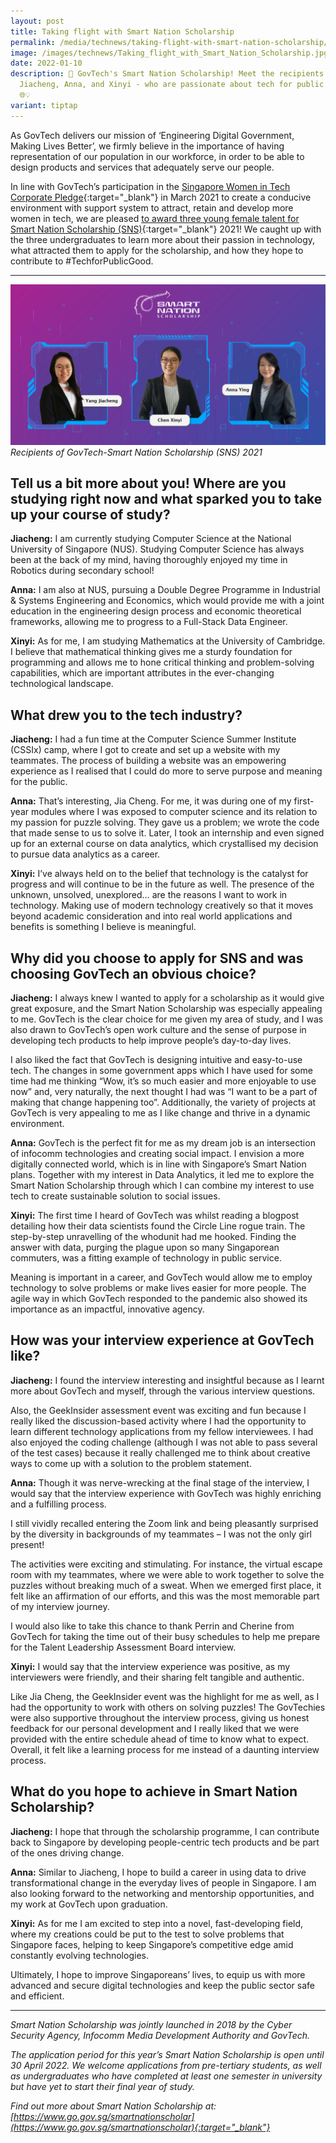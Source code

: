 ```yaml
---
layout: post
title: Taking flight with Smart Nation Scholarship
permalink: /media/technews/taking-flight-with-smart-nation-scholarship/
image: /images/technews/Taking_flight_with_Smart_Nation_Scholarship.jpg
date: 2022-01-10
description: 🚀 GovTech's Smart Nation Scholarship! Meet the recipients -
  Jiacheng, Anna, and Xinyi - who are passionate about tech for public good.
  🌐💡
variant: tiptap
---
```

As GovTech delivers our mission of ‘Engineering Digital Government, Making Lives Better’, we firmly believe in the importance of having representation of our population in our workforce, in order to be able to design products and services that adequately serve our people. 

In line with GovTech’s participation in the [Singapore Women in Tech Corporate Pledge](https://sgtech.org.sg/SGTECH/Web/Initiatives/SG-Women-in-Tech-Company-Pledge/SG-Women-in-Tech-Company-Pledge.aspx){:target="_blank"} in March 2021 to create a conducive environment with support system to attract, retain and develop more women in tech, we are pleased [to award three young female talent for Smart Nation Scholarship (SNS)](https://www.imda.gov.sg/news-and-events/Media-Room/Media-Releases/2021/Smart-Nation-Scholarship-2021-Welcomes-Most-Number-of-Female-Recipients-since-Inception){:target="_blank"} 2021! We caught up with the three undergraduates to learn more about their passion in technology, what attracted them to apply for the scholarship, and how they hope to contribute to #TechforPublicGood. 

---

![Recipients of GovTech-Smart Nation Scholarship (SNS) 2021](/images/technews/SNS_TechNews_Artwork.jpg)*Recipients of GovTech-Smart Nation Scholarship (SNS) 2021*

## Tell us a bit more about you! Where are you studying right now and what sparked you to take up your course of study?

**Jiacheng:** I am currently studying Computer Science at the National University of Singapore (NUS). Studying Computer Science has always been at the back of my mind, having thoroughly enjoyed my time in Robotics during secondary school!

**Anna:** I am also at NUS, pursuing a Double Degree Programme in Industrial & Systems Engineering and Economics, which would provide me with a joint education in the engineering design process and economic theoretical frameworks, allowing me to progress to a Full-Stack Data Engineer.

**Xinyi:** As for me, I am studying Mathematics at the University of Cambridge. I believe that mathematical thinking gives me a sturdy foundation for programming and allows me to hone critical thinking and problem-solving capabilities, which are important attributes in the ever-changing technological landscape. 

## What drew you to the tech industry? 

**Jiacheng:** I had a fun time at the Computer Science Summer Institute (CSSIx) camp, where I got to create and set up a website with my teammates. The process of building a website was an empowering experience as I realised that I could do more to serve purpose and meaning for the public.

**Anna:** That’s interesting, Jia Cheng. For me, it was during one of my first-year modules where I was exposed to computer science and its relation to my passion for puzzle solving. They gave us a problem; we wrote the code that made sense to us to solve it. Later, I took an internship and even signed up for an external course on data analytics, which crystallised my decision to pursue data analytics as a career. 

**Xinyi:** I’ve always held on to the belief that technology is the catalyst for progress and will continue to be in the future as well. The presence of the unknown, unsolved, unexplored… are the reasons I want to work in technology. Making use of modern technology creatively so that it moves beyond academic consideration and into real world applications and benefits is something I believe is meaningful.

## Why did you choose to apply for SNS and was choosing GovTech an obvious choice?

**Jiacheng:** I always knew I wanted to apply for a scholarship as it would give great exposure, and the Smart Nation Scholarship was especially appealing to me. GovTech is the clear choice for me given my area of study, and I was also drawn to GovTech’s open work culture and the sense of purpose in developing tech products to help improve people’s day-to-day lives.

I also liked the fact that GovTech is designing intuitive and easy-to-use tech. The changes in some government apps which I have used for some time had me thinking “Wow, it’s so much easier and more enjoyable to use now” and, very naturally, the next thought I had was “I want to be a part of making that change happening too”. Additionally, the variety of projects at GovTech is very appealing to me as I like change and thrive in a dynamic environment. 

**Anna:** GovTech is the perfect fit for me as my dream job is an intersection of infocomm technologies and creating social impact. I envision a more digitally connected world, which is in line with Singapore’s Smart Nation plans. Together with my interest in Data Analytics, it led me to explore the Smart Nation Scholarship through which I can combine my interest to use tech to create sustainable solution to social issues.

**Xinyi:** The first time I heard of GovTech was whilst reading a blogpost detailing how their data scientists found the Circle Line rogue train. The step-by-step unravelling of the whodunit had me hooked. Finding the answer with data, purging the plague upon so many Singaporean commuters, was a fitting example of technology in public service.

Meaning is important in a career, and GovTech would allow me to employ technology to solve problems or make lives easier for more people. The agile way in which GovTech responded to the pandemic also showed its importance as an impactful, innovative agency.

## How was your interview experience at GovTech like? 

**Jiacheng:** I found the interview interesting and insightful because as I learnt more about GovTech and myself, through the various interview questions. 

Also, the GeekInsider assessment event was exciting and fun because I really liked the discussion-based activity where I had the opportunity to learn different technology applications from my fellow interviewees. I had also enjoyed the coding challenge (although I was not able to pass several of the test cases) because it really challenged me to think about creative ways to come up with a solution to the problem statement. 

**Anna:** Though it was nerve-wrecking at the final stage of the interview, I would say that the interview experience with GovTech was highly enriching and a fulfilling process. 

I still vividly recalled entering the Zoom link and being pleasantly surprised by the diversity in backgrounds of my teammates – I was not the only girl present!

The activities were exciting and stimulating. For instance, the virtual escape room with my teammates, where we were able to work together to solve the puzzles without breaking much of a sweat. When we emerged first place, it felt like an affirmation of our efforts, and this was the most memorable part of my interview journey. 

I would also like to take this chance to thank Perrin and Cherine from GovTech for taking the time out of their busy schedules to help me prepare for the Talent Leadership Assessment Board interview.

**Xinyi:** I would say that the interview experience was positive, as my interviewers were friendly, and their sharing felt tangible and authentic. 

Like Jia Cheng, the GeekInsider event was the highlight for me as well, as I had the opportunity to work with others on solving puzzles! The GovTechies were also supportive throughout the interview process, giving us honest feedback for our personal development and I really liked that we were provided with the entire schedule ahead of time to know what to expect. Overall, it felt like a learning process for me instead of a daunting interview process.

## What do you hope to achieve in Smart Nation Scholarship?

**Jiacheng:** I hope that through the scholarship programme, I can contribute back to Singapore by developing people-centric tech products and be part of the ones driving change. 

**Anna:** Similar to Jiacheng, I hope to build a career in using data to drive transformational change in the everyday lives of people in Singapore. I am also looking forward to the networking and mentorship opportunities, and my work at GovTech upon graduation.

**Xinyi:** As for me I am excited to step into a novel, fast-developing field, where my creations could be put to the test to solve problems that Singapore faces, helping to keep Singapore’s competitive edge amid constantly evolving technologies. 

Ultimately, I hope to improve Singaporeans’ lives, to equip us with more advanced and secure digital technologies and keep the public sector safe and efficient.

---

*Smart Nation Scholarship was jointly launched in 2018 by the Cyber Security Agency, Infocomm Media Development Authority and GovTech.*

*The application period for this year’s Smart Nation Scholarship is open until 30 April 2022. We welcome applications from pre-tertiary students, as well as undergraduates who have completed at least one semester in university but have yet to start their final year of study.*

*Find out more about Smart Nation Scholarship at: [https://www.go.gov.sg/smartnationscholar](https://www.go.gov.sg/smartnationscholar){:target="_blank"}*